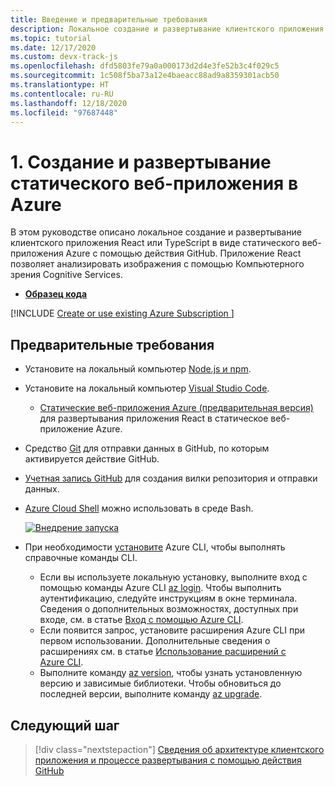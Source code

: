 ```yaml
---
title: Введение и предварительные требования
description: Локальное создание и развертывание клиентского приложения React или TypeScript в виде статического веб-приложения Azure с помощью действия GitHub.
ms.topic: tutorial
ms.date: 12/17/2020
ms.custom: devx-track-js
ms.openlocfilehash: dfd5803fe79a0a000173d2d4e3fe52b3c4f029c5
ms.sourcegitcommit: 1c508f5ba73a12e4baeacc88ad9a8359301acb50
ms.translationtype: HT
ms.contentlocale: ru-RU
ms.lasthandoff: 12/18/2020
ms.locfileid: "97687448"
---
```

# <a name="1-build-and-deploy-a-static-web-app-to-azure"></a>1. Создание и развертывание статического веб-приложения в Azure

В этом руководстве описано локальное создание и развертывание клиентского приложения React или TypeScript в виде статического веб-приложения Azure с помощью действия GitHub. Приложение React позволяет анализировать изображения с помощью Компьютерного зрения Cognitive Services.

* [**Образец кода**](https://github.com/Azure-Samples/js-e2e-client-cognitive-services)

[!INCLUDE [Create or use existing Azure Subscription ](../../includes/environment-subscription-h2.md)]

## <a name="prerequisites"></a>Предварительные требования

- Установите на локальный компьютер [Node.js и npm](https://nodejs.org/en/download).
- Установите на локальный компьютер [Visual Studio Code](https://code.visualstudio.com/). 
    - [Статические веб-приложения Azure (предварительная версия)](https://marketplace.visualstudio.com/items?itemName=ms-azuretools.vscode-azurestaticwebapps) для развертывания приложения React в статическое веб-приложение Azure.
- Средство [Git](https://git-scm.com/downloads) для отправки данных в GitHub, по которым активируется действие GitHub.
- [Учетная запись GitHub](https://github.com/join) для создания вилки репозитория и отправки данных.
- [Azure Cloud Shell](/azure/cloud-shell/quickstart) можно использовать в среде Bash.

   [![Внедрение запуска](https://shell.azure.com/images/launchcloudshell.png "Запуск Azure Cloud Shell")](https://shell.azure.com)   
- При необходимости [установите](/cli/azure/install-azure-cli) Azure CLI, чтобы выполнять справочные команды CLI.
   - Если вы используете локальную установку, выполните вход с помощью команды Azure CLI [az login](/cli/azure/reference-index#az-login).  Чтобы выполнить аутентификацию, следуйте инструкциям в окне терминала.  Сведения о дополнительных возможностях, доступных при входе, см. в статье [Вход с помощью Azure CLI](/cli/azure/authenticate-azure-cli).
  - Если появится запрос, установите расширения Azure CLI при первом использовании.  Дополнительные сведения о расширениях см. в статье [Использование расширений с Azure CLI](/cli/azure/azure-cli-extensions-overview).
  - Выполните команду [az version](/cli/azure/reference-index?#az_version), чтобы узнать установленную версию и зависимые библиотеки. Чтобы обновиться до последней версии, выполните команду [az upgrade](/cli/azure/reference-index?#az_upgrade).

## <a name="next-step"></a>Следующий шаг

> [!div class="nextstepaction"]
> [Сведения об архитектуре клиентского приложения и процессе развертывания с помощью действия GitHub](./application-architecture.md) 
